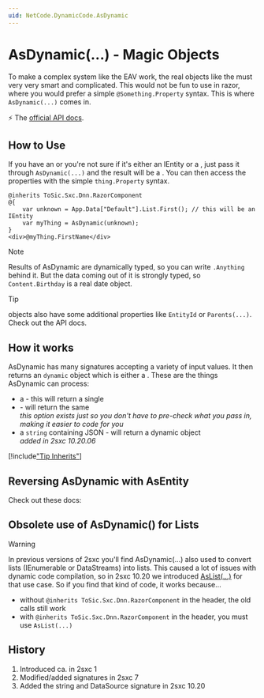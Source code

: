 ```yaml
---
uid: NetCode.DynamicCode.AsDynamic
---
```

# AsDynamic(...) - Magic Objects

To make a complex system like the EAV work, the real objects like the [](xref:ToSic.Eav.Data.IEntity) must very very smart and complicated. This would not be fun to use in razor, where you would prefer a simple `@Something.Property` syntax. This is where `AsDynamic(...)` comes in. 

⚡ The [official API docs](xref:ToSic.Sxc.Code.IDynamicCode.AsDynamic(System.Object)).

## How to Use

If you have an [](xref:ToSic.Eav.Data.IEntity) 
or you're not sure if it's either an IEntity or a [](xref:ToSic.Sxc.Data.IDynamicEntity), 
just pass it through `AsDynamic(...)` and the result will be a [](xref:ToSic.Sxc.Data.IDynamicEntity). 
You can then access the properties with the simple `thing.Property` syntax.

```razor
@inherits ToSic.Sxc.Dnn.RazorComponent
@{
    var unknown = App.Data["Default"].List.First(); // this will be an IEntity
    var myThing = AsDynamic(unknown);
}
<div>@myThing.FirstName</div>
```

> [!NOTE]
> Results of AsDynamic are dynamically typed, so you can write `.Anything` behind it. 
> But the data coming out of it is strongly typed, so `Content.Birthday` is a real date object.

> [!TIP]
> [](xref:ToSic.Sxc.Data.IDynamicEntity) objects also have some additional properties like 
> `EntityId` or `Parents(...)`. Check out the API docs.

## How it works

AsDynamic has many signatures accepting a variety of input values. It then returns an `dynamic` object which is either a [](xref:ToSic.Sxc.Data.IDynamicEntity). These are the things AsDynamic can process:

* a [](xref:ToSic.Eav.Data.IEntity) - this will return a single [](xref:ToSic.Sxc.Data.IDynamicEntity)
* [](xref:ToSic.Sxc.Data.IDynamicEntity) - will return the same [](xref:ToSic.Sxc.Data.IDynamicEntity)  
  _this option exists just so you don't have to pre-check what you pass in, making it easier to code for you_
* a `string` containing JSON - will return a dynamic object [](xref:ToSic.Sxc.Data.DynamicJacket)   
  _added in 2sxc 10.20.06_

[!include["Tip Inherits"](../razor/_include-tip-inherits.md)]

## Reversing AsDynamic with AsEntity

Check out these docs: [](xref:NetCode.DynamicCode.AsEntity)

## Obsolete use of AsDynamic() for Lists

> [!WARNING]
> In previous versions of 2sxc you'll find AsDynamic(...) also used to convert lists (IEnumerable or DataStreams) into lists. 
> This caused a lot of issues with dynamic code compilation, so in 2sxc 10.20 we introduced [AsList(...)](xref:NetCode.DynamicCode.AsList) for that use case. So if you find that kind of code, it works because...
> * without `@inherits ToSic.Sxc.Dnn.RazorComponent` in the header, the old calls still work
> * with `@inherits ToSic.Sxc.Dnn.RazorComponent` in the header, you must use `AsList(...)`

## History

1. Introduced ca. in 2sxc 1
1. Modified/added signatures in 2sxc 7
1. Added the string and DataSource signature in 2sxc 10.20

